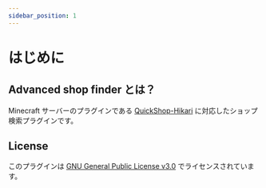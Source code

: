 ```yaml
---
sidebar_position: 1
---
```


# はじめに

## Advanced shop finder とは？

Minecraft サーバーのプラグインである [QuickShop-Hikari](https://github.com/Ghost-chu/QuickShop-Hikari) に対応したショップ検索プラグインです。

## License

このプラグインは [GNU General Public License v3.0](https://www.gnu.org/licenses/gpl-3.0.html) でライセンスされています。